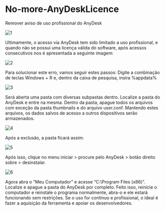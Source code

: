 # No-more-AnyDeskLicence

Remover aviso de uso profissional do AnyDesk 

![1](https://github.com/user-attachments/assets/aa85ba9f-3a05-4b1a-b2b5-24422f9ec213)
 
Ultimamente, o acesso via AnyDesk tem sido limitado a uso profissional, e quando não se possui uma licença válida do software, após acessos consecutivos nos é apresentada a seguinte imagem: 

![2](https://github.com/user-attachments/assets/6df3ca51-d6e2-4493-a0ba-4373ed9b4f4a)
 
Para solucionar este erro, vamos seguir estes passos: 
Digite a combinação de teclas Windows + R e, dentro da caixa de pesquisa, insira %appdata% 

 ![3](https://github.com/user-attachments/assets/64d72c28-be74-4696-8f6b-228700acdf1d)
  
Será aberta uma pasta com diversas subpastas dentro. 
Localize a pasta do AnyDesk e entre na mesma. 
Dentro da pasta, apague todos os arquivos com exceção da pasta thumbnails e do arquivo user.conf. 
Mantendo estes arquivos, os dados salvos de acesso a outros dispositivos serão armazenados. 

 ![4](https://github.com/user-attachments/assets/d23fdb37-54ce-4bf6-b4d2-95dada6c7218)
 
Após a exclusão, a pasta ficará assim: 

 ![5](https://github.com/user-attachments/assets/b2144fa2-ffbc-4184-bb55-dc056ffb1463)
 
Após isso, clique no menu iniciar > procure pelo AnyDesk > botão direito sobre > desinstalar. 
 
 ![6](https://github.com/user-attachments/assets/929d31b2-2a2d-4a79-af3e-9373ecf55f24)
 
Agora abra o “Meu Computador” e acesse “C:\Program Files (x86)”. Localize e apague a pasta do AnyDesk por completo. 
Feito isso, reinicie o computador e reinstale o programa normalmente, abra-o e ele estará funcionando sem restrições. 
Se o uso for contínuo e profissional, o ideal é fazer a aquisição da ferramenta e apoiar os desenvolvedores. 

